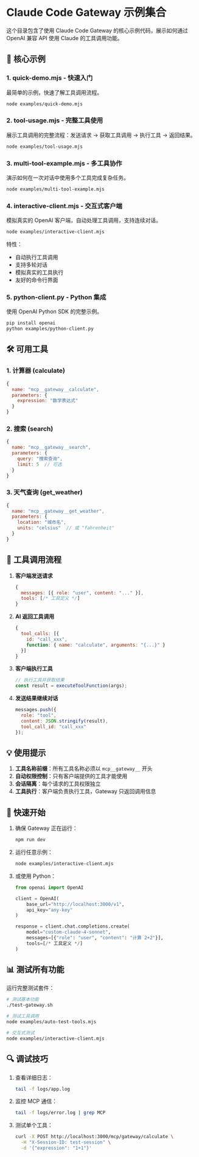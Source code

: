 # Claude Code Gateway 示例集合

这个目录包含了使用 Claude Code Gateway 的核心示例代码，展示如何通过 OpenAI 兼容 API 使用 Claude 的工具调用功能。

## 📁 核心示例

### 1. **quick-demo.mjs** - 快速入门
最简单的示例，快速了解工具调用流程。

```bash
node examples/quick-demo.mjs
```

### 2. **tool-usage.mjs** - 完整工具使用
展示工具调用的完整流程：发送请求 → 获取工具调用 → 执行工具 → 返回结果。

```bash
node examples/tool-usage.mjs
```

### 3. **multi-tool-example.mjs** - 多工具协作
演示如何在一次对话中使用多个工具完成复杂任务。

```bash
node examples/multi-tool-example.mjs
```

### 4. **interactive-client.mjs** - 交互式客户端
模拟真实的 OpenAI 客户端，自动处理工具调用，支持连续对话。

```bash
node examples/interactive-client.mjs
```

特性：
- 自动执行工具调用
- 支持多轮对话
- 模拟真实的工具执行
- 友好的命令行界面

### 5. **python-client.py** - Python 集成
使用 OpenAI Python SDK 的完整示例。

```bash
pip install openai
python examples/python-client.py
```

## 🛠️ 可用工具

### 1. 计算器 (calculate)
```javascript
{
  name: "mcp__gateway__calculate",
  parameters: {
    expression: "数学表达式"
  }
}
```

### 2. 搜索 (search)
```javascript
{
  name: "mcp__gateway__search",
  parameters: {
    query: "搜索查询",
    limit: 5  // 可选
  }
}
```

### 3. 天气查询 (get_weather)
```javascript
{
  name: "mcp__gateway__get_weather",
  parameters: {
    location: "城市名",
    units: "celsius"  // 或 "fahrenheit"
  }
}
```

## 🔄 工具调用流程

1. **客户端发送请求**
   ```javascript
   {
     messages: [{ role: "user", content: "..." }],
     tools: [/* 工具定义 */]
   }
   ```

2. **AI 返回工具调用**
   ```javascript
   {
     tool_calls: [{
       id: "call_xxx",
       function: { name: "calculate", arguments: "{...}" }
     }]
   }
   ```

3. **客户端执行工具**
   ```javascript
   // 执行工具并获取结果
   const result = executeToolFunction(args);
   ```

4. **发送结果继续对话**
   ```javascript
   messages.push({
     role: "tool",
     content: JSON.stringify(result),
     tool_call_id: "call_xxx"
   });
   ```

## 💡 使用提示

1. **工具名称前缀**：所有工具名称必须以 `mcp__gateway__` 开头
2. **自动权限控制**：只有客户端提供的工具才能使用
3. **会话隔离**：每个请求的工具权限独立
4. **工具执行**：客户端负责执行工具，Gateway 只返回调用信息

## 🚀 快速开始

1. 确保 Gateway 正在运行：
   ```bash
   npm run dev
   ```

2. 运行任意示例：
   ```bash
   node examples/interactive-client.mjs
   ```

3. 或使用 Python：
   ```python
   from openai import OpenAI
   
   client = OpenAI(
       base_url="http://localhost:3000/v1",
       api_key="any-key"
   )
   
   response = client.chat.completions.create(
       model="custom-claude-4-sonnet",
       messages=[{"role": "user", "content": "计算 2+2"}],
       tools=[/* 工具定义 */]
   )
   ```

## 📊 测试所有功能

运行完整测试套件：
```bash
# 测试基本功能
./test-gateway.sh

# 测试工具调用
node examples/auto-test-tools.mjs

# 交互式测试
node examples/interactive-client.mjs
```

## 🔍 调试技巧

1. 查看详细日志：
   ```bash
   tail -f logs/app.log
   ```

2. 监控 MCP 通信：
   ```bash
   tail -f logs/error.log | grep MCP
   ```

3. 测试单个工具：
   ```bash
   curl -X POST http://localhost:3000/mcp/gateway/calculate \
     -H "X-Session-ID: test-session" \
     -d '{"expression": "1+1"}'
   ```